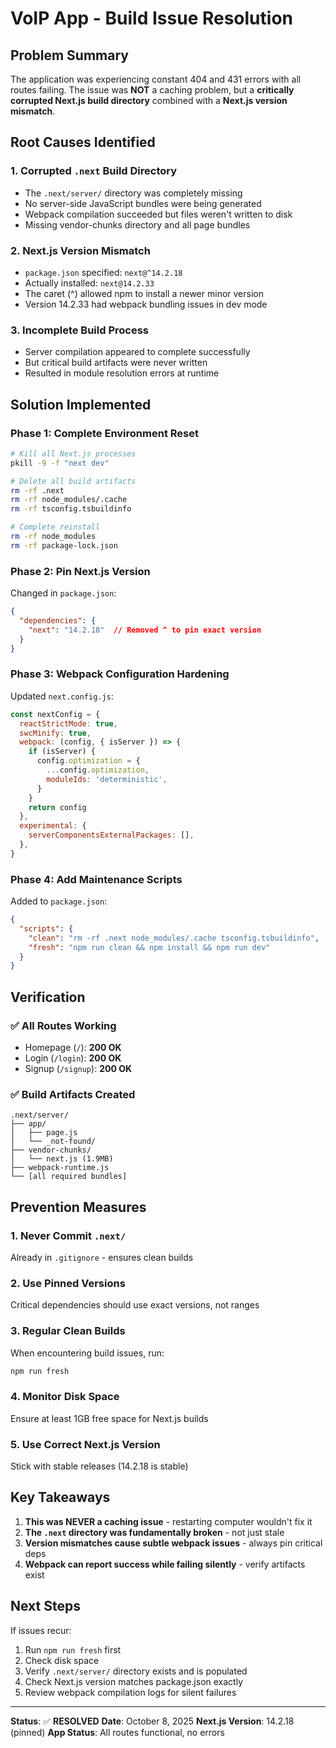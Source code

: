 # VoIP App - Build Issue Resolution

## Problem Summary
The application was experiencing constant 404 and 431 errors with all routes failing. The issue was **NOT** a caching problem, but a **critically corrupted Next.js build directory** combined with a **Next.js version mismatch**.

## Root Causes Identified

### 1. Corrupted `.next` Build Directory
- The `.next/server/` directory was completely missing
- No server-side JavaScript bundles were being generated
- Webpack compilation succeeded but files weren't written to disk
- Missing vendor-chunks directory and all page bundles

### 2. Next.js Version Mismatch
- `package.json` specified: `next@^14.2.18`
- Actually installed: `next@14.2.33`
- The caret (^) allowed npm to install a newer minor version
- Version 14.2.33 had webpack bundling issues in dev mode

### 3. Incomplete Build Process
- Server compilation appeared to complete successfully
- But critical build artifacts were never written
- Resulted in module resolution errors at runtime

## Solution Implemented

### Phase 1: Complete Environment Reset
```bash
# Kill all Next.js processes
pkill -9 -f "next dev"

# Delete all build artifacts
rm -rf .next
rm -rf node_modules/.cache
rm -rf tsconfig.tsbuildinfo

# Complete reinstall
rm -rf node_modules
rm -rf package-lock.json
```

### Phase 2: Pin Next.js Version
Changed in `package.json`:
```json
{
  "dependencies": {
    "next": "14.2.18"  // Removed ^ to pin exact version
  }
}
```

### Phase 3: Webpack Configuration Hardening
Updated `next.config.js`:
```javascript
const nextConfig = {
  reactStrictMode: true,
  swcMinify: true,
  webpack: (config, { isServer }) => {
    if (isServer) {
      config.optimization = {
        ...config.optimization,
        moduleIds: 'deterministic',
      }
    }
    return config
  },
  experimental: {
    serverComponentsExternalPackages: [],
  },
}
```

### Phase 4: Add Maintenance Scripts
Added to `package.json`:
```json
{
  "scripts": {
    "clean": "rm -rf .next node_modules/.cache tsconfig.tsbuildinfo",
    "fresh": "npm run clean && npm install && npm run dev"
  }
}
```

## Verification

### ✅ All Routes Working
- Homepage (`/`): **200 OK**
- Login (`/login`): **200 OK**
- Signup (`/signup`): **200 OK**

### ✅ Build Artifacts Created
```
.next/server/
├── app/
│   ├── page.js
│   └── _not-found/
├── vendor-chunks/
│   └── next.js (1.9MB)
├── webpack-runtime.js
└── [all required bundles]
```

## Prevention Measures

### 1. Never Commit `.next/`
Already in `.gitignore` - ensures clean builds

### 2. Use Pinned Versions
Critical dependencies should use exact versions, not ranges

### 3. Regular Clean Builds
When encountering build issues, run:
```bash
npm run fresh
```

### 4. Monitor Disk Space
Ensure at least 1GB free space for Next.js builds

### 5. Use Correct Next.js Version
Stick with stable releases (14.2.18 is stable)

## Key Takeaways

1. **This was NEVER a caching issue** - restarting computer wouldn't fix it
2. **The `.next` directory was fundamentally broken** - not just stale
3. **Version mismatches cause subtle webpack issues** - always pin critical deps
4. **Webpack can report success while failing silently** - verify artifacts exist

## Next Steps

If issues recur:
1. Run `npm run fresh` first
2. Check disk space
3. Verify `.next/server/` directory exists and is populated
4. Check Next.js version matches package.json exactly
5. Review webpack compilation logs for silent failures

---

**Status**: ✅ **RESOLVED**
**Date**: October 8, 2025
**Next.js Version**: 14.2.18 (pinned)
**App Status**: All routes functional, no errors
